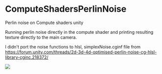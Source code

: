 # ComputeShadersPerlinNoise
Perlin noise on Compute shaders unity

Running perlin noise directly in the compute shader and printing resulting texture directly to the main camera.

I didn't port the noise functions to hlsl, simplexNoise.cginf file from https://forum.unity.com/threads/2d-3d-4d-optimised-perlin-noise-cg-hlsl-library-cginc.218372/


![](https://github.com/ComputeShadersPerlinNoise/perlinGif.gif)
